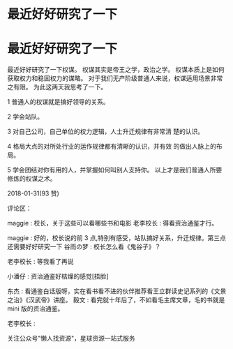 # 最近好好研究了一下

# 最近好好研究了一下

最近好好研究了一下权谋。 权谋其实是帝王之学，政治之学。 权谋本质上是如何获取权力和稳固权力的谋略。 对于我们无产阶级普通人来说，权谋适用场景非常之有限。 为此这两天我思考了一下。

1 普通人的权谋就是搞好领导的关系。

2 学会站队。

3 对自己公司，自己单位的权力逻辑，人士升迁规律有非常清 楚的认识。

4 格局大点的对所处行业的运作规律都有清晰的认识，并有效 的做出人脉上的布局。

5 学会团结对你有用的人，并掌握如何叫别人支持你。 以上才是我们普通人所要修炼的权谋之术。

2018-01-31(93 赞)

评论区：

maggie : 校长，关于这些可以看哪些书和电影 老李校长 : 得看资治通鉴才行。

maggie : 好的，校长说的前 3 点,特别有感受，站队搞好关系，升迁规律。第三点还需要好好研究一下 谷雨の梦 : 校长怎么看《鬼谷子》？

老李校长 : 等我看了再说

小潘仔 : 资治通鉴好枯燥的感觉[捂脸]

东杰 : 看通鉴白话版呀，实在看书看不进的伙伴推荐看王立群读史记系列的《文景之治》《汉武帝》讲座。 毅文 : 看完就十年后了，不如看毛主席文章，毛的书就是 mini 版的资治通鉴。

老李校长 :

关注公众号"懒人找资源"，星球资源一站式服务